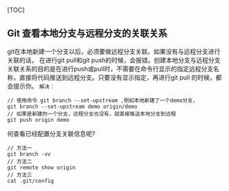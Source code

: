 [TOC]
## Git 查看本地分支与远程分支的关联关系
git在本地新建一个分支以后，必须要做远程分支关联。如果没有与远程分支进行关联的话， 在进行git pull和git push的时候，会报错。创建本地分支与远程分支关联关系的目的是在进行push或pull时，不需要在命令行显示的指定远程分支名称，直接将代码推送到远程分支。只要没有显示指定，再进行git pull 的时候，都会提示你。
`解决：`
```
// 使用命令 git branch --set-upstream ,例如本地新建了一个demo分支，
git branch --set-upstream demo origin/demo
// 如果是新建的一个分支，远程分支也没有，就直接推送本地分支到远程
git push origin demo
```
何查看已经配置分支关联信息呢?
```
// 方法一
git branch -vv
// 方法二
git remote show origin
// 方法三
cat .git/config
```
